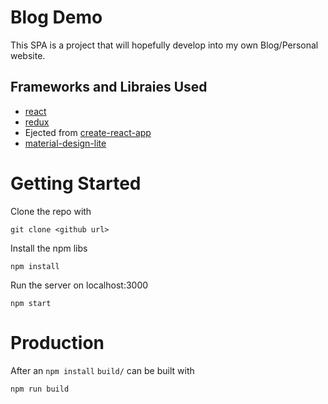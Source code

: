 # Blog Demo

This SPA is a project that will hopefully develop into my own Blog/Personal website.

## Frameworks and Libraies Used

- [react](https://facebook.github.io/react/)
- [redux](https://github.com/reactjs/redux)
- Ejected from [create-react-app](https://facebook.github.io/react/blog/2016/07/22/create-apps-with-no-configuration.html)
- [material-design-lite](https://getmdl.io/)

# Getting Started

Clone the repo with

```shell
git clone <github url>
```

Install the npm libs

```shell
npm install
```

Run the server on localhost:3000

```shell
npm start
```

# Production

After an `npm install` `build/` can be built with

```shell
npm run build
```
